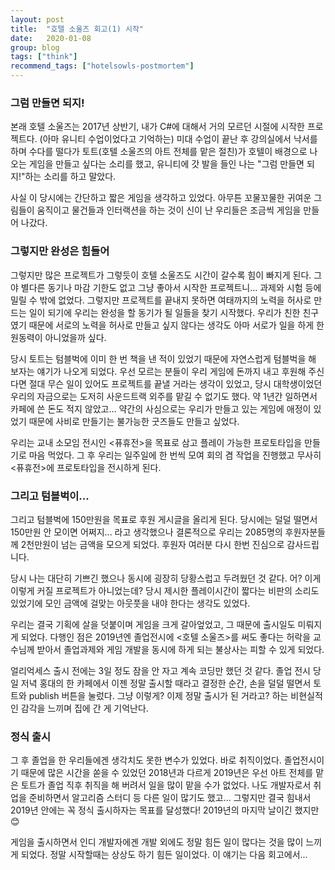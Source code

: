 ```yaml
---
layout: post
title:  "호텔 소울즈 회고(1) 시작"
date:   2020-01-08
group: blog
tags: ["think"]
recommend_tags: ["hotelsowls-postmortem"]
---
```


### 그럼 만들면 되지!

본래 호텔 소울즈는 2017년 상반기, 내가 C#에 대해서 거의 모르던 시절에 시작한 프로젝트다. (아마 유니티 수업이었다고 기억하는) 미대 수업이 끝난 후 강의실에서 낙서를 하며 수다를 떨다가 토트(호텔 소울즈의 아트 전체를 맡은 절친)가 호텔이 배경으로 나오는 게임을 만들고 싶다는 소리를 했고, 유니티에 갓 발을 들인 나는 "그럼 만들면 되지!"하는 소리를 하고 말았다. 

사실 이 당시에는 간단하고 짧은 게임을 생각하고 있었다. 아무튼 꼬물꼬물한 귀여운 그림들이 움직이고 물건들과 인터랙션을 하는 것이 신이 난 우리들은 조금씩 게임을 만들어 나갔다.

### 그렇지만 완성은 힘들어

그렇지만 많은 프로젝트가 그렇듯이 호텔 소울즈도 시간이 갈수록 힘이 빠지게 된다. 그야 별다른 동기나 마감 기한도 없고 그냥 좋아서 시작한 프로젝트니... 과제와 시험 등에 밀릴 수 밖에 없었다. 그렇지만 프로젝트를 끝내지 못하면 여태까지의 노력을 허사로 만드는 일이 되기에 우리는 완성을 할 동기가 될 일들을 찾기 시작했다. 우리가 친한 친구였기 때문에 서로의 노력을 허사로 만들고 싶지 않다는 생각도 아마 서로가 일을 하게 한 원동력이 아니었을까 싶다.

당시 토트는 텀블벅에 이미 한 번 책을 낸 적이 있었기 때문에 자연스럽게 텀블벅을 해 보자는 얘기가 나오게 되었다. 우선 모르는 분들이 우리 게임에 돈까지 내고 후원해 주신다면 절대 무슨 일이 있어도 프로젝트를 끝낼 거라는 생각이 있었고, 당시 대학생이었던 우리의 자금으로는 도저히 사운드트랙 외주를 맡길 수 없기도 했다. 약 1년간 일하면서 카페에 쓴 돈도 적지 않았고... 약간의 사심으로는 우리가 만들고 있는 게임에 애정이 있었기 때문에 사비로 만들기는 불가능한 굿즈들도 만들고 싶었다.

우리는 교내 소모임 전시인 \<퓨휴전\>을 목표로 삼고 플레이 가능한 프로토타입을 만들기로 마음 먹었다. 그 후 우리는 일주일에 한 번씩 모여 회의 겸 작업을 진행했고 무사히 \<퓨휴전\>에 프로토타입을 전시하게 된다.

### 그리고 텀블벅이...

그리고 텀블벅에 150만원을 목표로 후원 게시글을 올리게 된다. 당시에는 덜덜 떨면서 150만원 안 모이면 어쩌지... 라고 생각했으나 결론적으로 우리는 2085명의 후원자분들께 2천만원이 넘는 금액을 모으게 되었다. 후원자 여러분 다시 한번 진심으로 감사드립니다. 

당시 나는 대단히 기쁘긴 했으나 동시에 굉장히 당황스럽고 두려웠던 것 같다. 어? 이게 이렇게 커질 프로젝트가 아니었는데? 당시 제시한 플레이시간이 짧다는 비판의 소리도 있었기에 모인 금액에 걸맞는 아웃풋을 내야 한다는 생각도 있었다. 

우리는 결국 기획에 살을 덧붙이며 게임을 크게 갈아엎었고, 그 때문에 출시일도 미뤄지게 되었다. 다행인 점은 2019년엔 졸업전시에 \<호텔 소울즈\>를 써도 좋다는 허락을 교수님께 받아서 졸업과제와 게임 개발을 동시에 하게 되는 불상사는 피할 수 있게 되었다. 

얼리억세스 출시 전에는 3일 정도 잠을 안 자고 계속 코딩만 했던 것 같다. 졸업 전시 당일 저녁 홍대의 한 카페에서 이젠 정말 출시할 때라고 결정한 순간, 손을 덜덜 떨면서 토트와 publish 버튼을 눌렀다. 그냥 이렇게? 이제 정말 출시가 된 거라고? 하는 비현실적인 감각을 느끼며 집에 간 게 기억난다.

### 정식 출시

그 후 졸업을 한 우리들에겐 생각치도 못한 변수가 있었다. 바로 취직이었다. 졸업전시이기 때문에 많은 시간을 쏟을 수 있었던 2018년과 다르게 2019년은 우선 아트 전체를 맡은 토트가 졸업 직후 취직을 해 버려서 일을 많이 맡을 수가 없었다. 나도 개발자로서 취업을 준비하면서 알고리즘 스터디 등 다른 일이 많기도 했고... 그렇지만 결국 힘내서 2019년 안에는 꼭 정식 출시하자는 목표를 달성했다! 2019년의 마지막 날이긴 했지만😊

게임을 출시하면서 인디 개발자에겐 개발 외에도 정말 힘든 일이 많다는 것을 많이 느끼게 되었다. 정말 시작할때는 상상도 하기 힘든 일이었다. 이 얘기는 다음 회고에서...